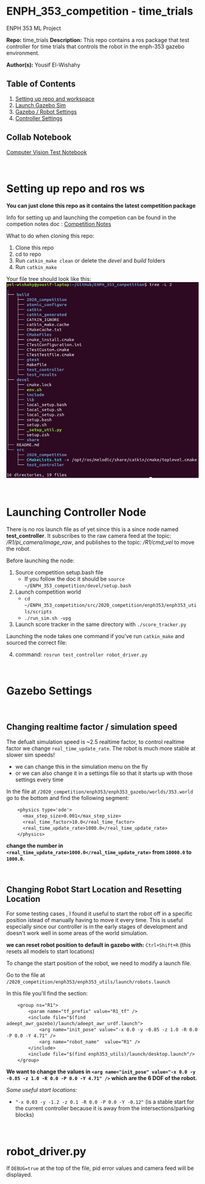 # ENPH_353_competition - time_trials
ENPH 353 ML Project 

**Repo:**  time_trials
**Description:** This repo contains a ros package that test controller for time trials that controls the robot in the enph-353 gazebo environment. 

**Author(s):** Yousif El-Wishahy

## Table of Contents
1. [Setting up repo and workspace](#setup)
2. [Launch Gazebo Sim](#launch)
3. [Gazebo / Robot Settings](#settings)
4. [Controller Settings](#controller_settings)

## Collab Notebook

[Computer Vision Test Notebook](https://colab.research.google.com/drive/1eKr42IbJgtu4PkAXP4f3kEiInMTaQDVN?usp=sharing)

<br />

# Setting up repo and ros ws <a name="setup"></a>

**You can just clone this repo as it contains the latest competition package**

Info for setting up and launching the competion can be found in the competion notes doc : [Competition Notes](https://docs.google.com/document/d/1FNGecS2-8v_lKdlxzUxki_ZMZeK3RGqgdYo-JMTh0OQ/edit) 

What to do when cloning this repo:
1. Clone this repo
2. cd to repo
3. Run `catkin_make clean` or delete the *devel* and *build* folders
4. Run `catkin_make`


Your file tree should look like this:
![image](readme/tree.png)


<br />

# Launching Controller Node <a name="launch"></a>

There is no ros launch file as of yet since this is a since node named **test_controller**. It subscribes to the raw camera feed at the topic: */R1/pi_camera/image_raw*, and publishes to the topic: */R1/cmd_vel* to move the robot.

Before launching the node:

1. Source competition setup.bash file 
    * If you follow the doc it should be `source ~/ENPH_353_competition/devel/setup.bash`
2. Launch competition world 
    * `cd ~/ENPH_353_competition/src/2020_competition/enph353/enph353_utils/scripts`
    * `./run_sim.sh -vpg`
3. Launch score tracker in the same directory with `./score_tracker.py`

Launching the node takes one command if you've run `catkin_make` and sourced the correct file:

4. command:   `rosrun test_controller robot_driver.py`



<br />

# Gazebo Settings <a name="settings"></a>

<br />

## Changing realtime factor / simulation speed

The defualt simulation speed is ~2.5 realtime factor, to control realtime factor we change `real_time_update_rate`. The robot is much more stable at slower sim speeds!

* we can change this in the simulation menu on the fly
* or we can also change it in a settings file so that it starts up with those settings every time

In the file at `/2020_competition/enph353/enph353_gazebo/worlds/353.world` go to the bottom and find the following segment: 

```
    <physics type='ode'>
      <max_step_size>0.001</max_step_size>
      <real_time_factor>10.0</real_time_factor>
      <real_time_update_rate>1000.0</real_time_update_rate>
    </physics> 
```

**change the number in `<real_time_update_rate>1000.0</real_time_update_rate>` from `10000.0` to `1000.0`.**

<br />

## Changing Robot Start Location and Resetting Location

For some testing cases , I found it useful to start the robot off in a specific position istead of manually having to move it every time. This is useful especially since our controller is in the early stages of development and doesn't work well in some areas of the world simulation.

**we can reset robot position to default in gazebo with:** `Ctrl+Shift+R` (this resets all models to start locations)

To change the start position of the robot, we need to modify a launch file.

Go to the file at `/2020_competition/enph353/enph353_utils/launch/robots.launch`

In this file you'll find the section:
```
	<group ns="R1">
		<param name="tf_prefix" value="R1_tf" />
		<include file="$(find adeept_awr_gazebo)/launch/adeept_awr_urdf.launch">
			<arg name="init_pose" value="-x 0.0 -y -0.85 -z 1.0 -R 0.0 -P 0.0 -Y 4.71" />
			<arg name="robot_name"  value="R1" />
		</include>
		<include file="$(find enph353_utils)/launch/desktop.launch"/>
	</group>
```

**We want to change the values in `<arg name="init_pose" value="-x 0.0 -y -0.85 -z 1.0 -R 0.0 -P 0.0 -Y 4.71" />` which are the 6 DOF of the robot.**

*Some useful start locations:*

* `"-x 0.03 -y -1.2 -z 0.1 -R 0.0 -P 0.0 -Y -0.12"` (is a stable start for the current controller because it is away from the intersections/parking blocks)



<br />

# robot_driver.py <a name="controller_settings"></a>
If `DEBUG=true` at the top of the file, pid error values and camera feed will be displayed.
